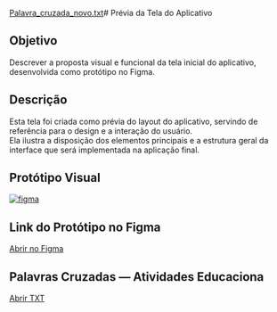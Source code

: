 [Palavra_cruzada_novo.txt](https://github.com/user-attachments/files/23176744/Palavra_cruzada_novo.txt)# Prévia da Tela do Aplicativo

## Objetivo
Descrever a proposta visual e funcional da tela inicial do aplicativo, desenvolvida como protótipo no Figma.

## Descrição
Esta tela foi criada como prévia do layout do aplicativo, servindo de referência para o design e a interação do usuário.  
Ela ilustra a disposição dos elementos principais e a estrutura geral da interface que será implementada na aplicação final.

## Protótipo Visual
 <a href="https://ibb.co/LdPGrwxC"><img src="https://i.ibb.co/5h97kDr5/figma.png" alt="figma" border="0"></a>


## Link do Protótipo no Figma
[Abrir no Figma](https://www.figma.com/site/DxCTrqUoJyhlLrmrij3Yn1/Sem-t%C3%ADtulo?node-id=0-1&p=f&t=qgePyEVoYGmHOWt2-0)

## Palavras Cruzadas — Atividades Educaciona
[Abrir TXT](https://uploadnow.io/f/qdV7Jcf)
